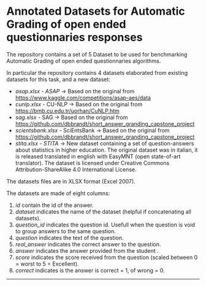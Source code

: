 # Annotated Datasets for Automatic Grading of open ended questionnaries responses
The repository contains a set of 5 Dataset to be used for benchmarking Automatic Grading of open ended questionnaries algorithms.

In particular the repository contains 4 datasets elaborated from existing datasets for this task, and a new dataset:

- _asap.xlsx_ - *ASAP* -> Based on the original from  https://www.kaggle.com/competitions/asap-aes/data
- _cunlp.xlsx_ - CU-NLP -> Based on the original from  https://bmb.cu.edu.tr/uorhan/CuNLP.htm
- _sag.xlsx_ - SAG -> Based on the original from  https://github.com/dbbrandt/short_answer_granding_capstone_project
- _scientsbank.xlsx_ - SciEntsBank -> Based on the original from https://github.com/dbbrandt/short_answer_granding_capstone_project
- _stita.xlsx_ - *STITA* -> New dataset containing a set of question-answers about statistics in higher education. The original dataset was in italian, it is released translated in english with EasyMNT (open state-of-art translator). The dataset is licensed under Creative Commons Attribution-ShareAlike 4.0 International License.


The datasets files are in XLSX format (Excel 2007).

The datasets are made of eight columns:

1. *id* contain the id of the answer.
2. *dataset* indicates the name of the dataset (helpful if concatenating all datasets).
3. *question_id* indicates the question id. Usefull when the question is void to group answers to the same question.
4. *question* indicates the text of the question.
5. *real_answer* indicates the correct answer to the question.
6. *answer* indicates the answer provided from the student .
7. *score* indicates the score received from the question (scaled between 0 = worst to 5 = Excellent).
8. *correct* indicates is the answer is correct = 1, of wrong = 0.

--------